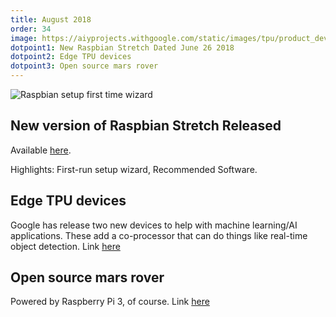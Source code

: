 ```yaml
---
title: August 2018
order: 34
image: https://aiyprojects.withgoogle.com/static/images/tpu/product_dev_board_2x_splash.jpg
dotpoint1: New Raspbian Stretch Dated June 26 2018
dotpoint2: Edge TPU devices 
dotpoint3: Open source mars rover
---
```

![Raspbian setup first time wizard](https://www.raspberrypi.org/app/uploads/2018/06/piwiz.gif)
## New version of Raspbian Stretch Released
Available [here](https://www.raspberrypi.org/blog/raspbian-update-june-2018/).

Highlights: First-run setup wizard, Recommended Software.

## Edge TPU devices
Google has release two new devices to help with machine learning/AI applications. These add a co-processor that can do things like real-time 
object detection. Link [here](https://raspberrypisig.github.io/blog/hardware/2018/08/08/edgeTPUDevices/)

## Open source mars rover
Powered by Raspberry Pi 3, of course. Link [here](https://raspberrypisig.github.io/blog/robot/2018/08/05/opensourcerover/)
